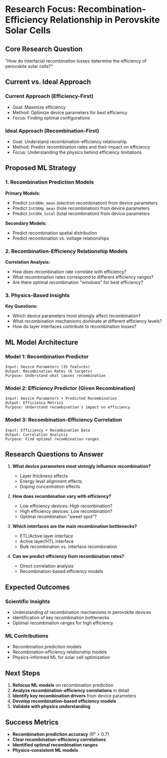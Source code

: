 # Research Focus: Recombination-Efficiency Relationship in Perovskite Solar Cells

## Core Research Question

"How do interfacial recombination losses determine the efficiency of perovskite solar cells?"

## Current vs. Ideal Approach

### Current Approach (Efficiency-First)

-   Goal: Maximize efficiency
-   Method: Optimize device parameters for best efficiency
-   Focus: Finding optimal configurations

### Ideal Approach (Recombination-First)

-   Goal: Understand recombination-efficiency relationship
-   Method: Predict recombination rates and their impact on efficiency
-   Focus: Understanding the physics behind efficiency limitations

## Proposed ML Strategy

### 1. Recombination Prediction Models

**Primary Models:**

-   Predict `IntSRHn_mean` (electron recombination) from device parameters
-   Predict `IntSRHp_mean` (hole recombination) from device parameters
-   Predict `IntSRH_total` (total recombination) from device parameters

**Secondary Models:**

-   Predict recombination spatial distribution
-   Predict recombination vs. voltage relationships

### 2. Recombination-Efficiency Relationship Models

**Correlation Analysis:**

-   How does recombination rate correlate with efficiency?
-   What recombination rates correspond to different efficiency ranges?
-   Are there optimal recombination "windows" for best efficiency?

### 3. Physics-Based Insights

**Key Questions:**

-   Which device parameters most strongly affect recombination?
-   What recombination mechanisms dominate at different efficiency levels?
-   How do layer interfaces contribute to recombination losses?

## ML Model Architecture

### Model 1: Recombination Predictor

```
Input: Device Parameters (35 features)
Output: Recombination Rates (6 targets)
Purpose: Understand what causes recombination
```

### Model 2: Efficiency Predictor (Given Recombination)

```
Input: Device Parameters + Predicted Recombination
Output: Efficiency Metrics
Purpose: Understand recombination's impact on efficiency
```

### Model 3: Recombination-Efficiency Correlation

```
Input: Efficiency + Recombination Data
Output: Correlation Analysis
Purpose: Find optimal recombination ranges
```

## Research Questions to Answer

1. **What device parameters most strongly influence recombination?**

    - Layer thickness effects
    - Energy level alignment effects
    - Doping concentration effects

2. **How does recombination vary with efficiency?**

    - Low efficiency devices: High recombination?
    - High efficiency devices: Low recombination?
    - Optimal recombination "sweet spot"?

3. **Which interfaces are the main recombination bottlenecks?**

    - ETL/Active layer interface
    - Active layer/HTL interface
    - Bulk recombination vs. interface recombination

4. **Can we predict efficiency from recombination rates?**
    - Direct correlation analysis
    - Recombination-based efficiency models

## Expected Outcomes

### Scientific Insights

-   Understanding of recombination mechanisms in perovskite devices
-   Identification of key recombination bottlenecks
-   Optimal recombination ranges for high efficiency

### ML Contributions

-   Recombination prediction models
-   Recombination-efficiency relationship models
-   Physics-informed ML for solar cell optimization

## Next Steps

1. **Refocus ML models** on recombination prediction
2. **Analyze recombination-efficiency correlations** in detail
3. **Identify key recombination drivers** from device parameters
4. **Develop recombination-based efficiency models**
5. **Validate with physics understanding**

## Success Metrics

-   **Recombination prediction accuracy** (R² > 0.7)
-   **Clear recombination-efficiency correlations**
-   **Identified optimal recombination ranges**
-   **Physics-consistent ML models**
